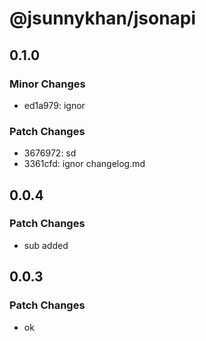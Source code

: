 # @jsunnykhan/jsonapi

## 0.1.0

### Minor Changes

- ed1a979: ignor

### Patch Changes

- 3676972: sd
- 3361cfd: ignor changelog.md

## 0.0.4

### Patch Changes

- sub added

## 0.0.3

### Patch Changes

- ok
